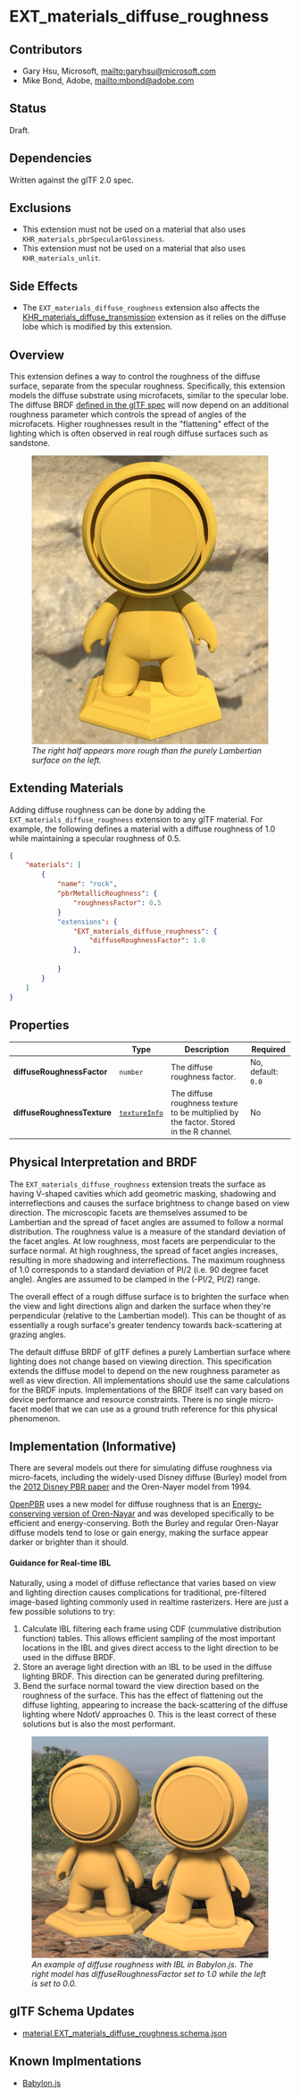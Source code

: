 # EXT\_materials\_diffuse\_roughness

## Contributors

* Gary Hsu, Microsoft, <mailto:garyhsu@microsoft.com>
* Mike Bond, Adobe, <mailto:mbond@adobe.com>

## Status

Draft.

## Dependencies

Written against the glTF 2.0 spec.

## Exclusions

* This extension must not be used on a material that also uses `KHR_materials_pbrSpecularGlossiness`.
* This extension must not be used on a material that also uses `KHR_materials_unlit`.

## Side Effects

* The `EXT_materials_diffuse_roughness` extension also affects the [KHR_materials_diffuse_transmission](https://github.com/KhronosGroup/glTF/blob/main/extensions/2.0/Khronos/KHR_materials_diffuse_transmission/README.md) extension as it relies on the diffuse lobe which is modified by this extension.

## Overview

This extension defines a way to control the roughness of the diffuse surface, separate from the specular roughness. Specifically, this extension models the diffuse substrate using microfacets, similar to the specular lobe. The diffuse BRDF [defined in the glTF spec](https://registry.khronos.org/glTF/specs/2.0/glTF-2.0.html#dielectrics) will now depend on an additional roughness parameter which controls the spread of angles of the microfacets. Higher roughnesses result in the "flattening" effect of the lighting which is often observed in real rough diffuse surfaces such as sandstone.
<figure>
<img src="./figures/diffuse_rough_meetmat.jpg">
<figcaption><em>The right half appears more rough than the purely Lambertian surface on the left.</em></figcaption>
</figure>

## Extending Materials

Adding diffuse roughness can be done by adding the `EXT_materials_diffuse_roughness` extension to any glTF material.  For example, the following defines a material with a diffuse roughness of 1.0 while maintaining a specular roughness of 0.5.

```json
{
    "materials": [
        {
            "name": "rock",
            "pbrMetallicRoughness": {
                "roughnessFactor": 0.5
            }
            "extensions": {
                "EXT_materials_diffuse_roughness": {
                    "diffuseRoughnessFactor": 1.0
                },
                
            }
        }
    ]
}
```

## Properties

|                                  | Type                                                                            | Description                            | Required             |
|----------------------------------|---------------------------------------------------------------------------------|----------------------------------------|----------------------|
|**diffuseRoughnessFactor** | `number` | The diffuse roughness factor. | No, default: `0.0` |
|**diffuseRoughnessTexture** | [`textureInfo`](/specification/2.0/README.md#reference-textureInfo) | The diffuse roughness texture to be multiplied by the factor. Stored in the R channel. | No |

## Physical Interpretation and BRDF

The `EXT_materials_diffuse_roughness` extension treats the surface as having V-shaped cavities which add geometric masking, shadowing and interreflections and causes the surface brightness to change based on view direction. The microscopic facets are themselves assumed to be Lambertian and the spread of facet angles are assumed to follow a normal distribution. The roughness value is a measure of the standard deviation of the facet angles. At low roughness, most facets are perpendicular to the surface normal. At high roughness, the spread of facet angles increases, resulting in more shadowing and interreflections. The maximum roughness of 1.0 corresponds to a standard deviation of PI/2 (i.e. 90 degree facet angle). Angles are assumed to be clamped in the (-PI/2, PI/2) range.

The overall effect of a rough diffuse surface is to brighten the surface when the view and light directions align and darken the surface when they're perpendicular (relative to the Lambertian model). This can be thought of as essentially a rough surface's greater tendency towards back-scattering at grazing angles.

The default diffuse BRDF of glTF defines a purely Lambertian surface where lighting does not change based on viewing direction. This specification extends the diffuse model to depend on the new roughness parameter as well as view direction. All implementations should use the same calculations for the BRDF inputs. Implementations of the BRDF itself can vary based on device performance and resource constraints. There is no single micro-facet model that we can use as a ground truth reference for this physical phenomenon.

## Implementation (Informative)

There are several models out there for simulating diffuse roughness via micro-facets, including the widely-used Disney diffuse (Burley) model from the [2012 Disney PBR paper](https://media.disneyanimation.com/uploads/production/publication_asset/48/asset/s2012_pbs_disney_brdf_notes_v3.pdf) and the Oren-Nayer model from 1994.

[OpenPBR](https://academysoftwarefoundation.github.io/OpenPBR/#model/basesubstrate/glossy-diffuse) uses a new model for diffuse roughness that is an [Energy-conserving version of Oren-Nayar](https://arxiv.org/abs/2410.18026) and was developed specifically to be efficient and energy-conserving. Both the Burley and regular Oren-Nayar diffuse models tend to lose or gain energy, making the surface appear darker or brighter than it should.

#### Guidance for Real-time IBL
Naturally, using a model of diffuse reflectance that varies based on view and lighting direction causes complications for traditional, pre-filtered image-based lighting commonly used in realtime rasterizers. Here are just a few possible solutions to try:
1. Calculate IBL filtering each frame using CDF (cummulative distribution function) tables. This allows efficient sampling of the most important locations in the IBL and gives direct access to the light direction to be used in the diffuse BRDF.
1. Store an average light direction with an IBL to be used in the diffuse lighting BRDF. This direction can be generated during prefiltering.
1. Bend the surface normal toward the view direction based on the roughness of the surface. This has the effect of flattening out the diffuse lighting, appearing to increase the back-scattering of the diffuse lighting where NdotV approaches 0. This is the least correct of these solutions but is also the most performant.

<figure>
<img src="./figures/meetmat.png">
<figcaption><em>An example of diffuse roughness with IBL in Babylon.js. The right model has diffuseRoughnessFactor set to 1.0 while the left is set to 0.0.</em></figcaption>
</figure>

## glTF Schema Updates

- [material.EXT_materials_diffuse_roughness.schema.json](schema/material.EXT_materials_diffuse_roughness.schema.json)

## Known Implmentations
- [Babylon.js](https://www.babylonjs.com/)